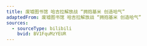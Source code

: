 ```yaml
---
title: 废墟图书馆 哈吉拉解放战 “拥抱基米 创造哈气”
adaptedFrom: 废墟图书馆 哈吉拉解放战 “拥抱基米 创造哈气”
sources:
  - sourceType: bilibili
    bvid: BV1FquMzYEUR
---
```

